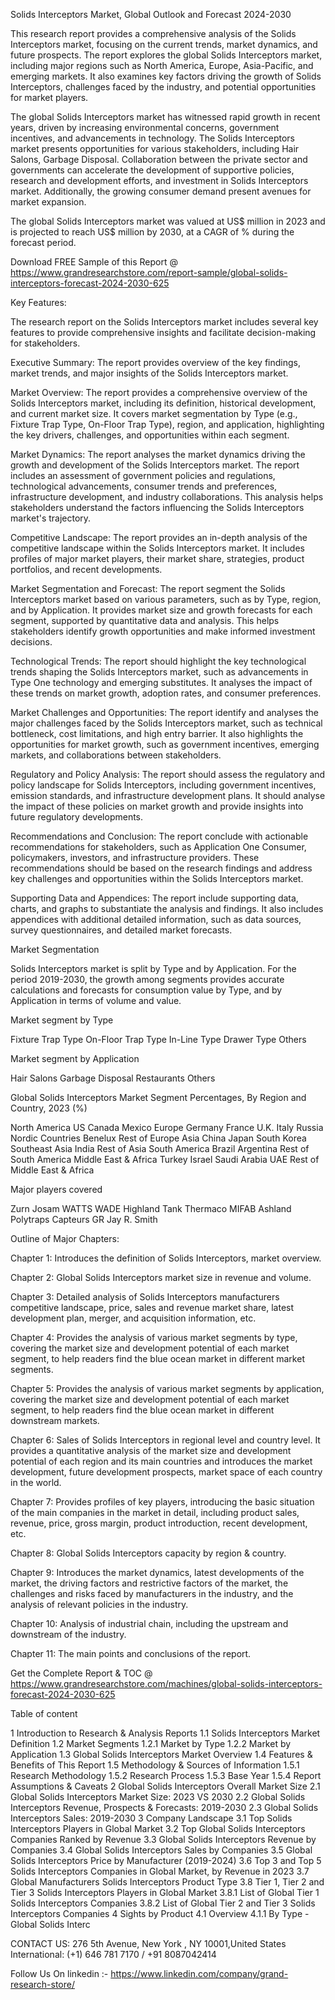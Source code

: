 Solids Interceptors Market, Global Outlook and Forecast 2024-2030

This research report provides a comprehensive analysis of the Solids Interceptors market, focusing on the current trends, market dynamics, and future prospects. The report explores the global Solids Interceptors market, including major regions such as North America, Europe, Asia-Pacific, and emerging markets. It also examines key factors driving the growth of Solids Interceptors, challenges faced by the industry, and potential opportunities for market players.

The global Solids Interceptors market has witnessed rapid growth in recent years, driven by increasing environmental concerns, government incentives, and advancements in technology. The Solids Interceptors market presents opportunities for various stakeholders, including Hair Salons, Garbage Disposal. Collaboration between the private sector and governments can accelerate the development of supportive policies, research and development efforts, and investment in Solids Interceptors market. Additionally, the growing consumer demand present avenues for market expansion.

The global Solids Interceptors market was valued at US$ million in 2023 and is projected to reach US$ million by 2030, at a CAGR of % during the forecast period.

Download FREE Sample of this Report @ https://www.grandresearchstore.com/report-sample/global-solids-interceptors-forecast-2024-2030-625


Key Features:

The research report on the Solids Interceptors market includes several key features to provide comprehensive insights and facilitate decision-making for stakeholders.

Executive Summary: The report provides overview of the key findings, market trends, and major insights of the Solids Interceptors market.

Market Overview: The report provides a comprehensive overview of the Solids Interceptors market, including its definition, historical development, and current market size. It covers market segmentation by Type (e.g., Fixture Trap Type, On-Floor Trap Type), region, and application, highlighting the key drivers, challenges, and opportunities within each segment.

Market Dynamics: The report analyses the market dynamics driving the growth and development of the Solids Interceptors market. The report includes an assessment of government policies and regulations, technological advancements, consumer trends and preferences, infrastructure development, and industry collaborations. This analysis helps stakeholders understand the factors influencing the Solids Interceptors market's trajectory.

Competitive Landscape: The report provides an in-depth analysis of the competitive landscape within the Solids Interceptors market. It includes profiles of major market players, their market share, strategies, product portfolios, and recent developments.

Market Segmentation and Forecast: The report segment the Solids Interceptors market based on various parameters, such as by Type, region, and by Application. It provides market size and growth forecasts for each segment, supported by quantitative data and analysis. This helps stakeholders identify growth opportunities and make informed investment decisions.

Technological Trends: The report should highlight the key technological trends shaping the Solids Interceptors market, such as advancements in Type One technology and emerging substitutes. It analyses the impact of these trends on market growth, adoption rates, and consumer preferences.

Market Challenges and Opportunities: The report identify and analyses the major challenges faced by the Solids Interceptors market, such as technical bottleneck, cost limitations, and high entry barrier. It also highlights the opportunities for market growth, such as government incentives, emerging markets, and collaborations between stakeholders.

Regulatory and Policy Analysis: The report should assess the regulatory and policy landscape for Solids Interceptors, including government incentives, emission standards, and infrastructure development plans. It should analyse the impact of these policies on market growth and provide insights into future regulatory developments.

Recommendations and Conclusion: The report conclude with actionable recommendations for stakeholders, such as Application One Consumer, policymakers, investors, and infrastructure providers. These recommendations should be based on the research findings and address key challenges and opportunities within the Solids Interceptors market.

Supporting Data and Appendices: The report include supporting data, charts, and graphs to substantiate the analysis and findings. It also includes appendices with additional detailed information, such as data sources, survey questionnaires, and detailed market forecasts.

Market Segmentation

Solids Interceptors market is split by Type and by Application. For the period 2019-2030, the growth among segments provides accurate calculations and forecasts for consumption value by Type, and by Application in terms of volume and value.

Market segment by Type



Fixture Trap Type
On-Floor Trap Type
In-Line Type
Drawer Type
Others


Market segment by Application



Hair Salons
Garbage Disposal
Restaurants
Others


Global Solids Interceptors Market Segment Percentages, By Region and Country, 2023 (%)



North America
US
Canada
Mexico
Europe
Germany
France
U.K.
Italy
Russia
Nordic Countries
Benelux
Rest of Europe
Asia
China
Japan
South Korea
Southeast Asia
India
Rest of Asia
South America
Brazil
Argentina
Rest of South America
Middle East & Africa
Turkey
Israel
Saudi Arabia
UAE
Rest of Middle East & Africa


Major players covered



Zurn
Josam
WATTS
WADE
Highland Tank
Thermaco
MIFAB
Ashland Polytraps
Capteurs GR
Jay R. Smith


Outline of Major Chapters:

Chapter 1: Introduces the definition of Solids Interceptors, market overview.

Chapter 2: Global Solids Interceptors market size in revenue and volume.

Chapter 3: Detailed analysis of Solids Interceptors manufacturers competitive landscape, price, sales and revenue market share, latest development plan, merger, and acquisition information, etc.

Chapter 4: Provides the analysis of various market segments by type, covering the market size and development potential of each market segment, to help readers find the blue ocean market in different market segments.

Chapter 5: Provides the analysis of various market segments by application, covering the market size and development potential of each market segment, to help readers find the blue ocean market in different downstream markets.

Chapter 6: Sales of Solids Interceptors in regional level and country level. It provides a quantitative analysis of the market size and development potential of each region and its main countries and introduces the market development, future development prospects, market space of each country in the world.

Chapter 7: Provides profiles of key players, introducing the basic situation of the main companies in the market in detail, including product sales, revenue, price, gross margin, product introduction, recent development, etc.

Chapter 8: Global Solids Interceptors capacity by region & country.

Chapter 9: Introduces the market dynamics, latest developments of the market, the driving factors and restrictive factors of the market, the challenges and risks faced by manufacturers in the industry, and the analysis of relevant policies in the industry.

Chapter 10: Analysis of industrial chain, including the upstream and downstream of the industry.

Chapter 11: The main points and conclusions of the report.

Get the Complete Report & TOC @ https://www.grandresearchstore.com/machines/global-solids-interceptors-forecast-2024-2030-625

Table of content

1 Introduction to Research & Analysis Reports
1.1 Solids Interceptors Market Definition
1.2 Market Segments
1.2.1 Market by Type
1.2.2 Market by Application
1.3 Global Solids Interceptors Market Overview
1.4 Features & Benefits of This Report
1.5 Methodology & Sources of Information
1.5.1 Research Methodology
1.5.2 Research Process
1.5.3 Base Year
1.5.4 Report Assumptions & Caveats
2 Global Solids Interceptors Overall Market Size
2.1 Global Solids Interceptors Market Size: 2023 VS 2030
2.2 Global Solids Interceptors Revenue, Prospects & Forecasts: 2019-2030
2.3 Global Solids Interceptors Sales: 2019-2030
3 Company Landscape
3.1 Top Solids Interceptors Players in Global Market
3.2 Top Global Solids Interceptors Companies Ranked by Revenue
3.3 Global Solids Interceptors Revenue by Companies
3.4 Global Solids Interceptors Sales by Companies
3.5 Global Solids Interceptors Price by Manufacturer (2019-2024)
3.6 Top 3 and Top 5 Solids Interceptors Companies in Global Market, by Revenue in 2023
3.7 Global Manufacturers Solids Interceptors Product Type
3.8 Tier 1, Tier 2 and Tier 3 Solids Interceptors Players in Global Market
3.8.1 List of Global Tier 1 Solids Interceptors Companies
3.8.2 List of Global Tier 2 and Tier 3 Solids Interceptors Companies
4 Sights by Product
4.1 Overview
4.1.1 By Type - Global Solids Interc

CONTACT US:
276 5th Avenue, New York , NY 10001,United States
International: (+1) 646 781 7170 / +91 8087042414

Follow Us On linkedin :- https://www.linkedin.com/company/grand-research-store/
 
